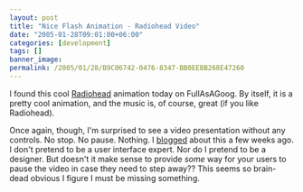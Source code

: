 ```yaml
---
layout: post
title: "Nice Flash Animation - Radiohead Video"
date: "2005-01-28T09:01:00+06:00"
categories: [development]
tags: []
banner_image: 
permalink: /2005/01/28/B9C06742-0476-8347-BB0EEBB268E47260
---
```


I found this cool <a href="http://www.lowmorale.co.uk/creep/">Radiohead</a> animation today on FullAsAGoog. By itself, it is a pretty cool animation, and the music is, of course, great (if you like Radiohead). 

Once again, though, I'm surprised to see a video presentation without any controls. No stop. No pause. Nothing. I <a href="http://ray.camdenfamily.com/index.cfm?mode=entry&entry=F6D73618-F80E-5A30-FF55F31F183402E9">blogged</a> about this a few weeks ago. I don't pretend to be a user interface expert. Nor do I pretend to be a designer. But doesn't it make sense to provide <i>some</i> way for your users to pause the video in case they need to step away?? This seems so brain-dead obvious I figure I must be missing something.